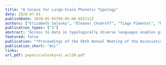 ```yaml
---
title: "A Corpus for Large-Scale Phonetic Typology"
date: 2020-07-01
publishDate: 2020-05-05T06:05:06.652111Z
authors: ["Elizabeth Salesky", "Eleanor Chodroff", "Tiago Pimentel", "Matthew Wiesner", "Ryan Cotterell", "Alan W Black", "Jason Eisner"]
publication_types: ["1"]
abstract: "Access to data in typologically diverse languages enables greater study of cross-linguistic variation. Previous study in the area of phonetic typology has been limited to few widely-spoken languages for which data is available. The CMU Wilderness dataset is the first highly multilingual speech dataset with transcribed recordings of continuous speech from 699 languages. For many of these languages, this is the only existing language resource. However, use of this dataset is restricted by copyright, extensive computational requirements, and necessary domain knowledge to adapt methods to new low-resource languages. We remove these prerequisites by deriving and releasing speech measurements for immediate use. In this paper we describe the methodology to create our resource, and demonstrate its utility for research in phonetic typology through a series of case studies. All data and scriptswill be released for non-commercial use."
featured: false
publication: "*Proceedings of the 58th Annual Meeting of the Association for Computational Linguistics*"
publication_short: "ACL"
links:
url_pdf: papers/salesky+al.acl20.pdf
---
```


